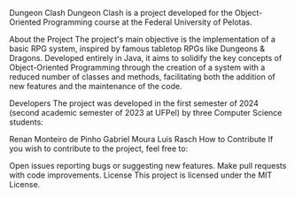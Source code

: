 Dungeon Clash
Dungeon Clash is a project developed for the Object-Oriented Programming course at the Federal University of Pelotas.

About the Project
The project's main objective is the implementation of a basic RPG system, inspired by famous tabletop RPGs like Dungeons & Dragons. Developed entirely in Java, it aims to solidify the key concepts of Object-Oriented Programming through the creation of a system with a reduced number of classes and methods, facilitating both the addition of new features and the maintenance of the code.

Developers
The project was developed in the first semester of 2024 (second academic semester of 2023 at UFPel) by three Computer Science students:

Renan Monteiro de Pinho
Gabriel Moura
Luis Rasch
How to Contribute
If you wish to contribute to the project, feel free to:

Open issues reporting bugs or suggesting new features.
Make pull requests with code improvements.
License
This project is licensed under the MIT License.
